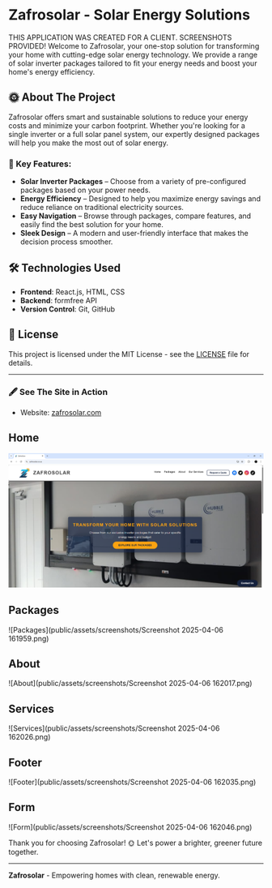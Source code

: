 # Zafrosolar - Solar Energy Solutions

THIS APPLICATION WAS CREATED FOR A CLIENT. SCREENSHOTS PROVIDED!
Welcome to Zafrosolar, your one-stop solution for transforming your home with cutting-edge solar energy technology. We provide a range of solar inverter packages tailored to fit your energy needs and boost your home's energy efficiency.

## 🌞 About The Project

Zafrosolar offers smart and sustainable solutions to reduce your energy costs and minimize your carbon footprint. Whether you're looking for a single inverter or a full solar panel system, our expertly designed packages will help you make the most out of solar energy.

### 🚀 Key Features:

- **Solar Inverter Packages** – Choose from a variety of pre-configured packages based on your power needs.
- **Energy Efficiency** – Designed to help you maximize energy savings and reduce reliance on traditional electricity sources.
- **Easy Navigation** – Browse through packages, compare features, and easily find the best solution for your home.
- **Sleek Design** – A modern and user-friendly interface that makes the decision process smoother.

## 🛠️ Technologies Used

- **Frontend**: React.js, HTML, CSS
- **Backend**: formfree API
- **Version Control**: Git, GitHub

## 📄 License

This project is licensed under the MIT License - see the [LICENSE](LICENSE) file for details.

---

### 🖋️ See The Site in Action
- Website: [zafrosolar.com](https://www.zafrosolar.co.za)

## Home 
![Home page](<public\assets\screenshots\Screenshot 2025-04-06 161947.png>)
## Packages
![Packages](public/assets/screenshots/Screenshot 2025-04-06 161959.png)
## About
![About](public/assets/screenshots/Screenshot 2025-04-06 162017.png)
## Services
![Services](public/assets/screenshots/Screenshot 2025-04-06 162026.png)
## Footer
![Footer](public/assets/screenshots/Screenshot 2025-04-06 162035.png)
## Form
![Form](public/assets/screenshots/Screenshot 2025-04-06 162046.png)



Thank you for choosing Zafrosolar! 🌞 Let's power a brighter, greener future together.

---

**Zafrosolar** - Empowering homes with clean, renewable energy.
